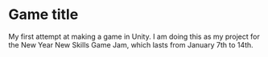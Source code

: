 # Game title
My first attempt at making a game in Unity. I am doing this as my project for the New Year New Skills Game Jam, which lasts from January 7th to 14th.
